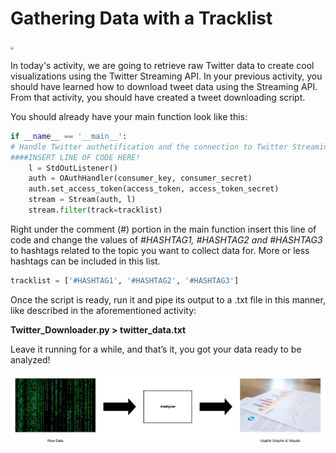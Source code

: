  <!--title={Gathering Data with a Tracklist}-->

<!--badges={Web Development:}-->

# Gathering Data with a Tracklist

<img src="https://images.pexels.com/photos/159888/pexels-photo-159888.jpeg?auto=compress&cs=tinysrgb&dpr=2&h=750&w=1260" style="zoom:30%;" />

In today's activity, we are going to retrieve raw Twitter data to create cool visualizations using the Twitter Streaming API. In your previous activity, you should have learned how to download tweet data using the Streaming API. From that activity, you should have created a tweet downloading script.

You should already have your main function look like this:

```python
if __name__ == '__main__':  
# Handle Twitter authetification and the connection to Twitter Streaming API
####INSERT LINE OF CODE HERE!
    l = StdOutListener()
    auth = OAuthHandler(consumer_key, consumer_secret)
    auth.set_access_token(access_token, access_token_secret)
    stream = Stream(auth, l)
    stream.filter(track=tracklist)
```

Right under the comment (#) portion in the main function insert this line of code and change the values of *#HASHTAG1, #HASHTAG2 and #HASHTAG3* to hashtags related to the topic you want to collect data for. More or less hashtags can be included in this list.

```python
tracklist = ['#HASHTAG1', '#HASHTAG2', '#HASHTAG3']
```

Once the script is ready, run it and pipe its output to a .txt file in this manner, like described in the aforementioned activity:

**Twitter_Downloader.py > twitter_data.txt**

Leave it running for a while, and that’s it, you got your data ready to be analyzed!

<img src=".\data-analysis-visual.png" style="zoom:50%;" />